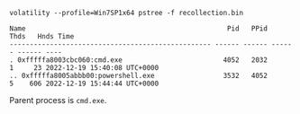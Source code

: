 `volatility --profile=Win7SP1x64 pstree -f recollection.bin`

```
Name                                                  Pid   PPid   Thds   Hnds Time
-------------------------------------------------- ------ ------ ------ ------ ----
. 0xfffffa8003cbc060:cmd.exe                         4052   2032      1     23 2022-12-19 15:40:08 UTC+0000
.. 0xfffffa8005abbb00:powershell.exe                 3532   4052      5    606 2022-12-19 15:44:44 UTC+0000
```

Parent process is `cmd.exe`.